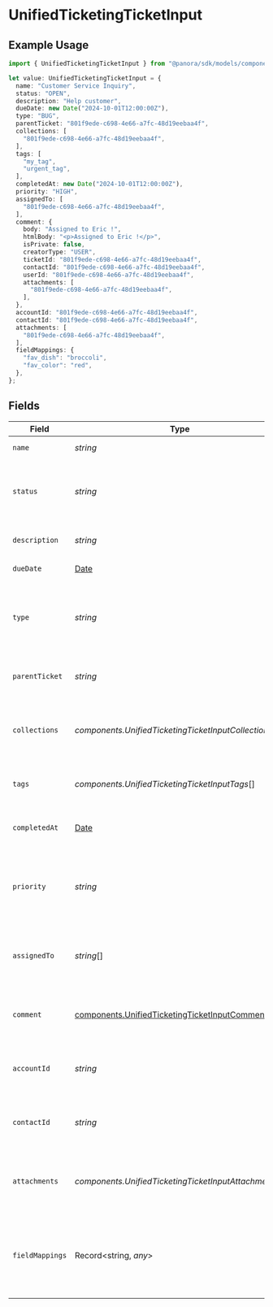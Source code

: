 # UnifiedTicketingTicketInput

## Example Usage

```typescript
import { UnifiedTicketingTicketInput } from "@panora/sdk/models/components";

let value: UnifiedTicketingTicketInput = {
  name: "Customer Service Inquiry",
  status: "OPEN",
  description: "Help customer",
  dueDate: new Date("2024-10-01T12:00:00Z"),
  type: "BUG",
  parentTicket: "801f9ede-c698-4e66-a7fc-48d19eebaa4f",
  collections: [
    "801f9ede-c698-4e66-a7fc-48d19eebaa4f",
  ],
  tags: [
    "my_tag",
    "urgent_tag",
  ],
  completedAt: new Date("2024-10-01T12:00:00Z"),
  priority: "HIGH",
  assignedTo: [
    "801f9ede-c698-4e66-a7fc-48d19eebaa4f",
  ],
  comment: {
    body: "Assigned to Eric !",
    htmlBody: "<p>Assigned to Eric !</p>",
    isPrivate: false,
    creatorType: "USER",
    ticketId: "801f9ede-c698-4e66-a7fc-48d19eebaa4f",
    contactId: "801f9ede-c698-4e66-a7fc-48d19eebaa4f",
    userId: "801f9ede-c698-4e66-a7fc-48d19eebaa4f",
    attachments: [
      "801f9ede-c698-4e66-a7fc-48d19eebaa4f",
    ],
  },
  accountId: "801f9ede-c698-4e66-a7fc-48d19eebaa4f",
  contactId: "801f9ede-c698-4e66-a7fc-48d19eebaa4f",
  attachments: [
    "801f9ede-c698-4e66-a7fc-48d19eebaa4f",
  ],
  fieldMappings: {
    "fav_dish": "broccoli",
    "fav_color": "red",
  },
};
```

## Fields

| Field                                                                                                          | Type                                                                                                           | Required                                                                                                       | Description                                                                                                    | Example                                                                                                        |
| -------------------------------------------------------------------------------------------------------------- | -------------------------------------------------------------------------------------------------------------- | -------------------------------------------------------------------------------------------------------------- | -------------------------------------------------------------------------------------------------------------- | -------------------------------------------------------------------------------------------------------------- |
| `name`                                                                                                         | *string*                                                                                                       | :heavy_check_mark:                                                                                             | The name of the ticket                                                                                         | Customer Service Inquiry                                                                                       |
| `status`                                                                                                       | *string*                                                                                                       | :heavy_minus_sign:                                                                                             | The status of the ticket. Authorized values are OPEN or CLOSED.                                                | OPEN                                                                                                           |
| `description`                                                                                                  | *string*                                                                                                       | :heavy_check_mark:                                                                                             | The description of the ticket                                                                                  | Help customer                                                                                                  |
| `dueDate`                                                                                                      | [Date](https://developer.mozilla.org/en-US/docs/Web/JavaScript/Reference/Global_Objects/Date)                  | :heavy_minus_sign:                                                                                             | The date the ticket is due                                                                                     | 2024-10-01T12:00:00Z                                                                                           |
| `type`                                                                                                         | *string*                                                                                                       | :heavy_minus_sign:                                                                                             | The type of the ticket. Authorized values are PROBLEM, QUESTION, or TASK                                       | BUG                                                                                                            |
| `parentTicket`                                                                                                 | *string*                                                                                                       | :heavy_minus_sign:                                                                                             | The UUID of the parent ticket                                                                                  | 801f9ede-c698-4e66-a7fc-48d19eebaa4f                                                                           |
| `collections`                                                                                                  | *components.UnifiedTicketingTicketInputCollections*[]                                                          | :heavy_minus_sign:                                                                                             | The collection UUIDs the ticket belongs to                                                                     | [<br/>"801f9ede-c698-4e66-a7fc-48d19eebaa4f"<br/>]                                                             |
| `tags`                                                                                                         | *components.UnifiedTicketingTicketInputTags*[]                                                                 | :heavy_minus_sign:                                                                                             | The tags names of the ticket                                                                                   | [<br/>"my_tag",<br/>"urgent_tag"<br/>]                                                                         |
| `completedAt`                                                                                                  | [Date](https://developer.mozilla.org/en-US/docs/Web/JavaScript/Reference/Global_Objects/Date)                  | :heavy_minus_sign:                                                                                             | The date the ticket has been completed                                                                         | 2024-10-01T12:00:00Z                                                                                           |
| `priority`                                                                                                     | *string*                                                                                                       | :heavy_minus_sign:                                                                                             | The priority of the ticket. Authorized values are HIGH, MEDIUM or LOW.                                         | HIGH                                                                                                           |
| `assignedTo`                                                                                                   | *string*[]                                                                                                     | :heavy_minus_sign:                                                                                             | The users UUIDs the ticket is assigned to                                                                      | [<br/>"801f9ede-c698-4e66-a7fc-48d19eebaa4f"<br/>]                                                             |
| `comment`                                                                                                      | [components.UnifiedTicketingTicketInputComment](../../models/components/unifiedticketingticketinputcomment.md) | :heavy_minus_sign:                                                                                             | The comment of the ticket                                                                                      | {<br/>"content": "Assigned the issue !"<br/>}                                                                  |
| `accountId`                                                                                                    | *string*                                                                                                       | :heavy_minus_sign:                                                                                             | The UUID of the account which the ticket belongs to                                                            | 801f9ede-c698-4e66-a7fc-48d19eebaa4f                                                                           |
| `contactId`                                                                                                    | *string*                                                                                                       | :heavy_minus_sign:                                                                                             | The UUID of the contact which the ticket belongs to                                                            | 801f9ede-c698-4e66-a7fc-48d19eebaa4f                                                                           |
| `attachments`                                                                                                  | *components.UnifiedTicketingTicketInputAttachments*[]                                                          | :heavy_minus_sign:                                                                                             | The attachements UUIDs tied to the ticket                                                                      | [<br/>"801f9ede-c698-4e66-a7fc-48d19eebaa4f"<br/>]                                                             |
| `fieldMappings`                                                                                                | Record<string, *any*>                                                                                          | :heavy_minus_sign:                                                                                             | The custom field mappings of the ticket between the remote 3rd party & Panora                                  | {<br/>"fav_dish": "broccoli",<br/>"fav_color": "red"<br/>}                                                     |